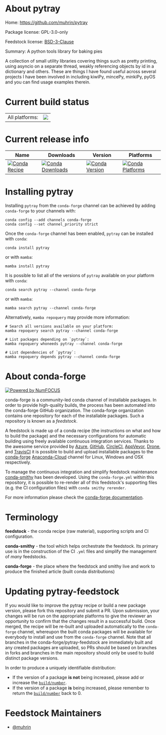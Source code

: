 About pytray
============

Home: https://github.com/muhrin/pytray

Package license: GPL-3.0-only

Feedstock license: [BSD-3-Clause](https://github.com/conda-forge/pytray-feedstock/blob/main/LICENSE.txt)

Summary: A python tools library for baking pies

A collection of small utility libraries covering things such as pretty printing, using asyncio on a separate thread,
weakly referencing objects by id in a dictionary and others.  These are things I have found useful across several
projects I have been involved in including kiwiPy, mincePy, minkiPy, pyOS and you can find usage examples therein.


Current build status
====================


<table><tr><td>All platforms:</td>
    <td>
      <a href="https://dev.azure.com/conda-forge/feedstock-builds/_build/latest?definitionId=10506&branchName=main">
        <img src="https://dev.azure.com/conda-forge/feedstock-builds/_apis/build/status/pytray-feedstock?branchName=main">
      </a>
    </td>
  </tr>
</table>

Current release info
====================

| Name | Downloads | Version | Platforms |
| --- | --- | --- | --- |
| [![Conda Recipe](https://img.shields.io/badge/recipe-pytray-green.svg)](https://anaconda.org/conda-forge/pytray) | [![Conda Downloads](https://img.shields.io/conda/dn/conda-forge/pytray.svg)](https://anaconda.org/conda-forge/pytray) | [![Conda Version](https://img.shields.io/conda/vn/conda-forge/pytray.svg)](https://anaconda.org/conda-forge/pytray) | [![Conda Platforms](https://img.shields.io/conda/pn/conda-forge/pytray.svg)](https://anaconda.org/conda-forge/pytray) |

Installing pytray
=================

Installing `pytray` from the `conda-forge` channel can be achieved by adding `conda-forge` to your channels with:

```
conda config --add channels conda-forge
conda config --set channel_priority strict
```

Once the `conda-forge` channel has been enabled, `pytray` can be installed with `conda`:

```
conda install pytray
```

or with `mamba`:

```
mamba install pytray
```

It is possible to list all of the versions of `pytray` available on your platform with `conda`:

```
conda search pytray --channel conda-forge
```

or with `mamba`:

```
mamba search pytray --channel conda-forge
```

Alternatively, `mamba repoquery` may provide more information:

```
# Search all versions available on your platform:
mamba repoquery search pytray --channel conda-forge

# List packages depending on `pytray`:
mamba repoquery whoneeds pytray --channel conda-forge

# List dependencies of `pytray`:
mamba repoquery depends pytray --channel conda-forge
```


About conda-forge
=================

[![Powered by
NumFOCUS](https://img.shields.io/badge/powered%20by-NumFOCUS-orange.svg?style=flat&colorA=E1523D&colorB=007D8A)](https://numfocus.org)

conda-forge is a community-led conda channel of installable packages.
In order to provide high-quality builds, the process has been automated into the
conda-forge GitHub organization. The conda-forge organization contains one repository
for each of the installable packages. Such a repository is known as a *feedstock*.

A feedstock is made up of a conda recipe (the instructions on what and how to build
the package) and the necessary configurations for automatic building using freely
available continuous integration services. Thanks to the awesome service provided by
[Azure](https://azure.microsoft.com/en-us/services/devops/), [GitHub](https://github.com/),
[CircleCI](https://circleci.com/), [AppVeyor](https://www.appveyor.com/),
[Drone](https://cloud.drone.io/welcome), and [TravisCI](https://travis-ci.com/)
it is possible to build and upload installable packages to the
[conda-forge](https://anaconda.org/conda-forge) [Anaconda-Cloud](https://anaconda.org/)
channel for Linux, Windows and OSX respectively.

To manage the continuous integration and simplify feedstock maintenance
[conda-smithy](https://github.com/conda-forge/conda-smithy) has been developed.
Using the ``conda-forge.yml`` within this repository, it is possible to re-render all of
this feedstock's supporting files (e.g. the CI configuration files) with ``conda smithy rerender``.

For more information please check the [conda-forge documentation](https://conda-forge.org/docs/).

Terminology
===========

**feedstock** - the conda recipe (raw material), supporting scripts and CI configuration.

**conda-smithy** - the tool which helps orchestrate the feedstock.
                   Its primary use is in the construction of the CI ``.yml`` files
                   and simplify the management of *many* feedstocks.

**conda-forge** - the place where the feedstock and smithy live and work to
                  produce the finished article (built conda distributions)


Updating pytray-feedstock
=========================

If you would like to improve the pytray recipe or build a new
package version, please fork this repository and submit a PR. Upon submission,
your changes will be run on the appropriate platforms to give the reviewer an
opportunity to confirm that the changes result in a successful build. Once
merged, the recipe will be re-built and uploaded automatically to the
`conda-forge` channel, whereupon the built conda packages will be available for
everybody to install and use from the `conda-forge` channel.
Note that all branches in the conda-forge/pytray-feedstock are
immediately built and any created packages are uploaded, so PRs should be based
on branches in forks and branches in the main repository should only be used to
build distinct package versions.

In order to produce a uniquely identifiable distribution:
 * If the version of a package **is not** being increased, please add or increase
   the [``build/number``](https://docs.conda.io/projects/conda-build/en/latest/resources/define-metadata.html#build-number-and-string).
 * If the version of a package **is** being increased, please remember to return
   the [``build/number``](https://docs.conda.io/projects/conda-build/en/latest/resources/define-metadata.html#build-number-and-string)
   back to 0.

Feedstock Maintainers
=====================

* [@muhrin](https://github.com/muhrin/)

